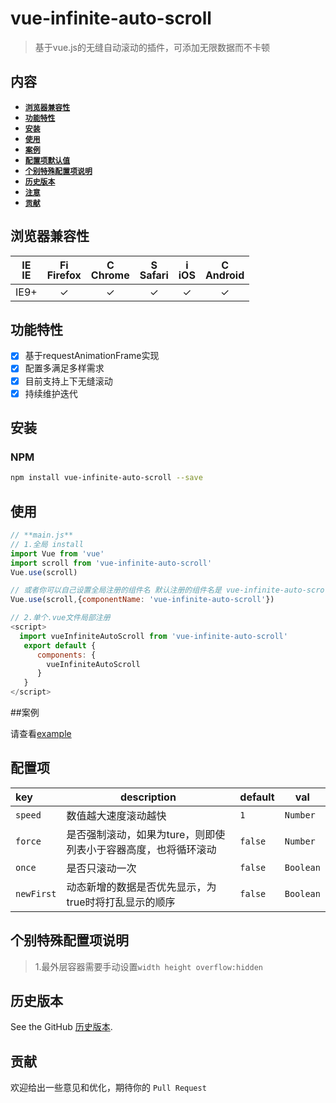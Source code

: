 # vue-infinite-auto-scroll
> 基于vue.js的无缝自动滚动的插件，可添加无限数据而不卡顿

## 内容

- [**`浏览器兼容性`**](#浏览器兼容性)
- [**`功能特性`**](#功能特性)
- [**`安装`**](#安装)
- [**`使用`**](#使用)
- [**`案例`**](#使用)
- [**`配置项默认值`**](#配置项默认值)   
- [**`个别特殊配置项说明`**](#个别特殊配置项说明)
- [**`历史版本`**](#历史版本)
- [**`注意`**](#注意)
- [**`贡献`**](#贡献)

## 浏览器兼容性
| [<img src="https://raw.githubusercontent.com/godban/browsers-support-badges/master/src/images/edge.png" alt="IE" width="16px" height="16px" />](http://godban.github.io/browsers-support-badges/)</br>IE | [<img src="https://raw.githubusercontent.com/godban/browsers-support-badges/master/src/images/firefox.png" alt="Firefox" width="16px" height="16px" />](http://godban.github.io/browsers-support-badges/)</br>Firefox | [<img src="https://raw.githubusercontent.com/godban/browsers-support-badges/master/src/images/chrome.png" alt="Chrome" width="16px" height="16px" />](http://godban.github.io/browsers-support-badges/)</br>Chrome | [<img src="https://raw.githubusercontent.com/godban/browsers-support-badges/master/src/images/safari.png" alt="Safari" width="16px" height="16px" />](http://godban.github.io/browsers-support-badges/)</br>Safari | [<img src="https://raw.githubusercontent.com/godban/browsers-support-badges/master/src/images/safari-ios.png" alt="iOS Safari" width="16px" height="16px" />](http://godban.github.io/browsers-support-badges/)</br>iOS | [<img src="https://raw.githubusercontent.com/godban/browsers-support-badges/master/src/images/chrome-android.png" alt="Chrome for Android" width="16px" height="16px" />](http://godban.github.io/browsers-support-badges/)</br>Android |
|:---------:|:---------:|:---------:|:---------:|:---------:|:---------:|
| IE9+ | &check;| &check; | &check; | &check; | &check; | &check;

## 功能特性
* [x] 基于requestAnimationFrame实现
* [x] 配置多满足多样需求
* [x] 目前支持上下无缝滚动
* [x] 持续维护迭代

## 安装

### NPM

```bash
npm install vue-infinite-auto-scroll --save
```

## 使用

```js
// **main.js**
// 1.全局 install
import Vue from 'vue'
import scroll from 'vue-infinite-auto-scroll'
Vue.use(scroll)

// 或者你可以自己设置全局注册的组件名 默认注册的组件名是 vue-infinite-auto-scroll
Vue.use(scroll,{componentName: 'vue-infinite-auto-scroll'})

// 2.单个.vue文件局部注册
<script>
  import vueInfiniteAutoScroll from 'vue-infinite-auto-scroll'
   export default {
      components: {
        vueInfiniteAutoScroll
      }
   }
</script>
```

##案例

请查看[example](https://github.com/wanls4583/vue-infinite-auto-scroll/tree/master/example)

## 配置项
|key|description|default|val|
|:---|---|---|---|
|`speed`|数值越大速度滚动越快|`1`|`Number`|
|`force`|是否强制滚动，如果为ture，则即使列表小于容器高度，也将循环滚动|`false`|`Number`|
|`once`|是否只滚动一次|`false`|`Boolean`|
|`newFirst`|动态新增的数据是否优先显示，为true时将打乱显示的顺序|`false`|`Boolean`|


## 个别特殊配置项说明

> 1.最外层容器需要手动设置`width height overflow:hidden`


## 历史版本
See the GitHub [历史版本](https://github.com/wanls4583/vue-infinite-auto-scroll/releases).


## 贡献
欢迎给出一些意见和优化，期待你的 `Pull Request`